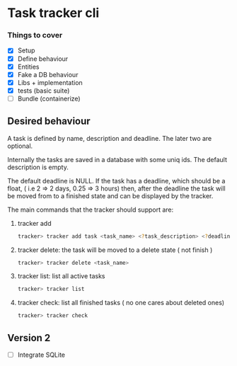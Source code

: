 # Task tracker cli

### Things to cover

- [x] Setup 
- [x] Define behaviour
- [x] Entities
- [x] Fake a DB behaviour
- [x] Libs + implementation
- [x] tests (basic suite)
- [ ] Bundle (containerize)

## Desired behaviour

A task is defined by name, description and deadline. The later two are optional. 

Internally the tasks are saved in a database with some uniq ids. The default description is empty.

The default deadline is NULL. If the task has a deadline, which should be a float, ( i.e 2 => 2 days, 0.25 => 3 hours) 
then, after the deadline the task will be moved from to a finished state and can be displayed by the tracker.


The main commands that the tracker should support are:

1. tracker add
    ````bash 
    tracker> tracker add task <task_name> <?task_description> <?deadline> 
    ````
2. tracker delete: the task will be moved to a delete state ( not finish )
     ````bash 
    tracker> tracker delete <task_name>
    ````
3. tracker list: list all active tasks
     ````bash 
    tracker> tracker list
    ````
4. tracker check: list all finished tasks ( no one cares about deleted ones) 
     ````bash 
    tracker> tracker check 
    ````


## Version 2

- [ ] Integrate SQLite